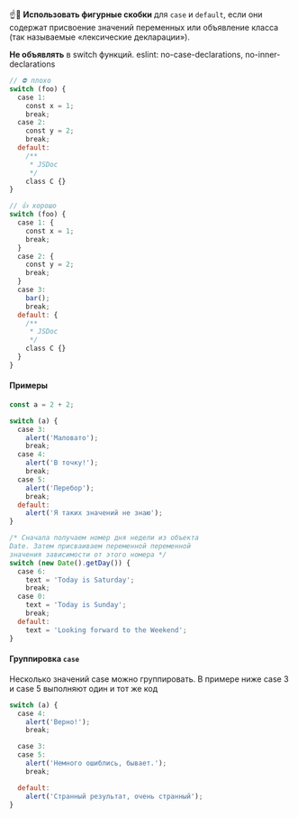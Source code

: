 ☝️🧐 **Использовать фигурные скобки** для `case` и `default`, если они содержат присвоение значений переменных или объявление класса (так называемые «лексические декларации»).

**Не объявлять** в switch функций. eslint: no-case-declarations, no-inner-declarations

```javascript
// ⛔️ плохо
switch (foo) {
  case 1:
    const x = 1;
    break;
  case 2:
    const y = 2;
    break;
  default:
    /**
     * JSDoc
     */
    class C {}
}

// 👍 хорошо
switch (foo) {
  case 1: {
    const x = 1;
    break;
  }
  case 2: {
    const y = 2;
    break;
  }
  case 3:
    bar();
    break;
  default: {
    /**
     * JSDoc
     */
    class C {}
  }
}
```

#### Примеры

```javascript
const a = 2 + 2;

switch (a) {
  case 3:
    alert('Маловато');
    break;
  case 4:
    alert('В точку!');
    break;
  case 5:
    alert('Перебор');
    break;
  default:
    alert('Я таких значений не знаю');
}

/* Сначала получаем номер дня недели из объекта
Date. Затем присваиваем переменной переменной
значения зависимости от этого номера */
switch (new Date().getDay()) {
  case 6:
    text = 'Today is Saturday';
    break;
  case 0:
    text = 'Today is Sunday';
    break;
  default:
    text = 'Looking forward to the Weekend';
}
```

#### Группировка `case`

Несколько значений case можно группировать. В примере ниже case 3 и case 5 выполняют один и тот же код

```javascript
switch (a) {
  case 4:
    alert('Верно!');
    break;

  case 3:
  case 5:
    alert('Немного ошиблись, бывает.');
    break;

  default:
    alert('Странный результат, очень странный');
}
```
